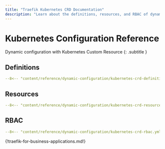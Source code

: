 ```yaml
---
title: "Traefik Kubernetes CRD Documentation"
description: "Learn about the definitions, resources, and RBAC of dynamic configuration with Kubernetes CRD in Traefik Proxy. Read the technical documentation."
---
```


# Kubernetes Configuration Reference

Dynamic configuration with Kubernetes Custom Resource
{: .subtitle }

## Definitions

```yaml tab="apiextensions.k8s.io/v1 (Kubernetes v1.16+)"
--8<-- "content/reference/dynamic-configuration/kubernetes-crd-definition-v1.yml"
```

## Resources

```yaml
--8<-- "content/reference/dynamic-configuration/kubernetes-crd-resource.yml"
```

## RBAC

```yaml
--8<-- "content/reference/dynamic-configuration/kubernetes-crd-rbac.yml"
```

{!traefik-for-business-applications.md!}
